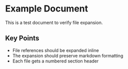 # Example Document

This is a test document to verify file expansion.

## Key Points

- File references should be expanded inline
- The expansion should preserve markdown formatting
- Each file gets a numbered section header
